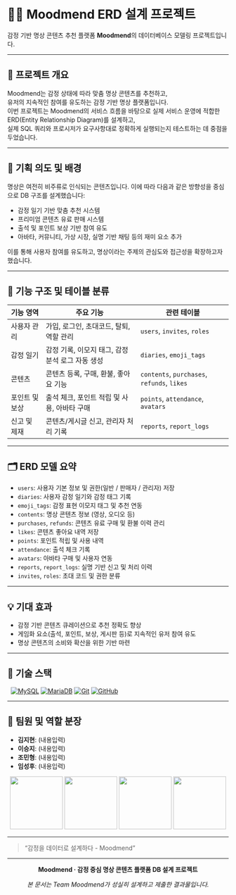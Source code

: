 # 🧘‍♀️ Moodmend ERD 설계 프로젝트  
감정 기반 명상 콘텐츠 추천 플랫폼 **Moodmend**의 데이터베이스 모델링 프로젝트입니다.

---

## 📌 프로젝트 개요  
Moodmend는 감정 상태에 따라 맞춤 명상 콘텐츠를 추천하고,  
유저의 지속적인 참여를 유도하는 감정 기반 명상 플랫폼입니다.  
이번 프로젝트는 Moodmend의 서비스 흐름을 바탕으로 실제 서비스 운영에 적합한  
ERD(Entity Relationship Diagram)를 설계하고,  
실제 SQL 쿼리와 프로시저가 요구사항대로 정확하게 실행되는지 테스트하는 데 중점을 두었습니다.

---

## 🎯 기획 의도 및 배경  
명상은 여전히 비주류로 인식되는 콘텐츠입니다. 이에 따라 다음과 같은 방향성을 중심으로 DB 구조를 설계했습니다:

- 감정 일기 기반 맞춤 추천 시스템  
- 프리미엄 콘텐츠 유료 판매 시스템  
- 출석 및 포인트 보상 기반 참여 유도  
- 아바타, 커뮤니티, 가상 시장, 실명 기반 채팅 등의 재미 요소 추가  

이를 통해 사용자 참여를 유도하고, 명상이라는 주제의 관심도와 접근성을 확장하고자 했습니다.

---

## 🧩 기능 구조 및 테이블 분류  

| 기능 영역        | 주요 기능                                        | 관련 테이블                                |
|------------------|--------------------------------------------------|--------------------------------------------|
| 사용자 관리       | 가입, 로그인, 초대코드, 탈퇴, 역할 관리              | `users`, `invites`, `roles`                |
| 감정 일기        | 감정 기록, 이모지 태그, 감정 분석 로그 자동 생성       | `diaries`, `emoji_tags`                    |
| 콘텐츠            | 콘텐츠 등록, 구매, 환불, 좋아요 기능                   | `contents`, `purchases`, `refunds`, `likes`|
| 포인트 및 보상    | 출석 체크, 포인트 적립 및 사용, 아바타 구매            | `points`, `attendance`, `avatars`          |
| 신고 및 제재      | 콘텐츠/게시글 신고, 관리자 처리 기록                  | `reports`, `report_logs`                   |

---

## 🗂️ ERD 모델 요약  

- `users`: 사용자 기본 정보 및 권한(일반 / 판매자 / 관리자) 저장  
- `diaries`: 사용자 감정 일기와 감정 태그 기록  
- `emoji_tags`: 감정 표현 이모지 태그 및 추천 연동  
- `contents`: 명상 콘텐츠 정보 (영상, 오디오 등)  
- `purchases`, `refunds`: 콘텐츠 유료 구매 및 환불 이력 관리  
- `likes`: 콘텐츠 좋아요 내역 저장  
- `points`: 포인트 적립 및 사용 내역  
- `attendance`: 출석 체크 기록  
- `avatars`: 아바타 구매 및 사용자 연동  
- `reports`, `report_logs`: 실명 기반 신고 및 처리 이력  
- `invites`, `roles`: 초대 코드 및 권한 분류  

---

## 💡 기대 효과  

- 감정 기반 콘텐츠 큐레이션으로 추천 정확도 향상  
- 게임화 요소(출석, 포인트, 보상, 게시판 등)로 지속적인 유저 참여 유도  
- 명상 콘텐츠의 소비와 확산을 위한 기반 마련  

---

## 🔨 기술 스택
&nbsp;
[![MySQL](https://img.shields.io/badge/MYSQL-005C84?style=for-the-badge&logo=mysql&logoColor=white)](https://www.mysql.com/)
[![MariaDB](https://img.shields.io/badge/MARIADB-003545?style=for-the-badge&logo=mariadb&logoColor=white)](https://mariadb.org/)
[![Git](https://img.shields.io/badge/GIT-F05032?style=for-the-badge&logo=git&logoColor=white)](https://git-scm.com/)
[![GitHub](https://img.shields.io/badge/GITHUB-181717?style=for-the-badge&logo=github&logoColor=white)](https://github.com/)

---

## 👥 팀원 및 역할 분장  

- **김지현**: (내용입력)  
- **이승지**: (내용입력)  
- **조민형**: (내용입력)  
- **임성후**: (내용입력)  

<p align="center">
  <img src="./images/members/kimjihyun.jpg" width="120"/>
  <img src="./images/members/leesungji.jpg" width="120"/>
  <img src="./images/members/jominhyung.jpg" width="120"/>
  <img src="./images/members/limseonghoo.jpg" width="120"/>
</p>

---

> “감정을 데이터로 설계하다 - Moodmend”

---

<p align="center"><strong>Moodmend · 감정 중심 명상 콘텐츠 플랫폼 DB 설계 프로젝트</strong></p>
<p align="center"><em>본 문서는 Team Moodmend가 성실히 설계하고 제출한 결과물입니다.</em></p>
